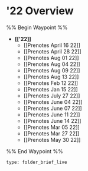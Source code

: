 # '22 Overview
%% Begin Waypoint %%
- **[['22]]**
	- [[Prenotes April 16 22]]
	- [[Prenotes April 28 22]]
	- [[Prenotes Aug 01 22]]
	- [[Prenotes Aug 04 22]]
	- [[Prenotes Aug 09 22]]
	- [[Prenotes Aug 13 22]]
	- [[Prenotes Feb 12 22]]
	- [[Prenotes Jan 15 22]]
	- [[Prenotes July 27 22]]
	- [[Prenotes June 04 22]]
	- [[Prenotes June 07 22]]
	- [[Prenotes June 11 22]]
	- [[Prenotes June 14 22]]
	- [[Prenotes Mar 05 22]]
	- [[Prenotes Mar 27 22]]
	- [[Prenotes May 30 22]]

%% End Waypoint %%

```ccard
type: folder_brief_live
```
 
